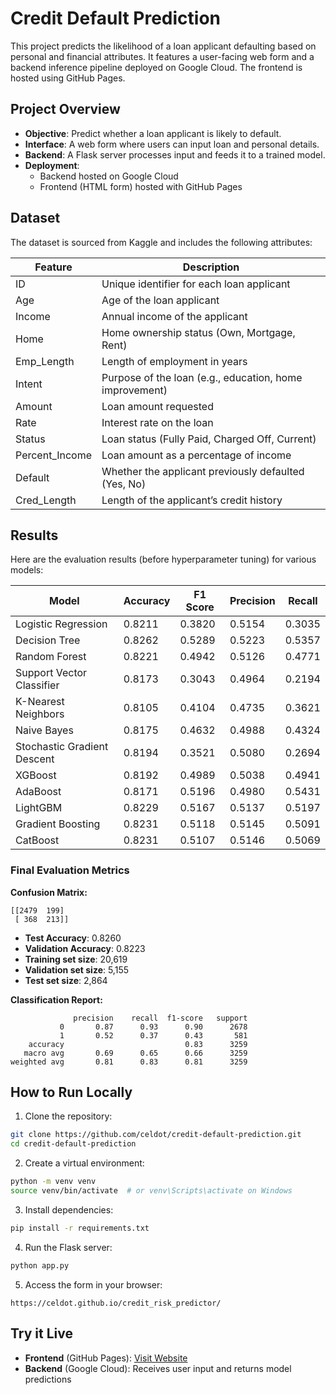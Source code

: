 # Credit Default Prediction

This project predicts the likelihood of a loan applicant defaulting based on personal and financial attributes. It features a user-facing web form and a backend inference pipeline deployed on Google Cloud. The frontend is hosted using GitHub Pages.

## Project Overview

- **Objective**: Predict whether a loan applicant is likely to default.
- **Interface**: A web form where users can input loan and personal details.
- **Backend**: A Flask server processes input and feeds it to a trained model.
- **Deployment**:
  - Backend hosted on Google Cloud
  - Frontend (HTML form) hosted with GitHub Pages

## Dataset

The dataset is sourced from Kaggle and includes the following attributes:

| Feature         | Description                                                  |
|-----------------|--------------------------------------------------------------|
| ID              | Unique identifier for each loan applicant                    |
| Age             | Age of the loan applicant                                    |
| Income          | Annual income of the applicant                               |
| Home            | Home ownership status (Own, Mortgage, Rent)                  |
| Emp_Length      | Length of employment in years                                |
| Intent          | Purpose of the loan (e.g., education, home improvement)      |
| Amount          | Loan amount requested                                        |
| Rate            | Interest rate on the loan                                    |
| Status          | Loan status (Fully Paid, Charged Off, Current)               |
| Percent_Income  | Loan amount as a percentage of income                        |
| Default         | Whether the applicant previously defaulted (Yes, No)         |
| Cred_Length     | Length of the applicant’s credit history                     |

## Results

Here are the evaluation results (before hyperparameter tuning) for various models:

| Model                     | Accuracy | F1 Score | Precision | Recall |
|---------------------------|----------|----------|-----------|--------|
| Logistic Regression       | 0.8211   | 0.3820   | 0.5154    | 0.3035 |
| Decision Tree             | 0.8262   | 0.5289   | 0.5223    | 0.5357 |
| Random Forest             | 0.8221   | 0.4942   | 0.5126    | 0.4771 |
| Support Vector Classifier | 0.8173   | 0.3043   | 0.4964    | 0.2194 |
| K-Nearest Neighbors       | 0.8105   | 0.4104   | 0.4735    | 0.3621 |
| Naive Bayes               | 0.8175   | 0.4632   | 0.4988    | 0.4324 |
| Stochastic Gradient Descent | 0.8194 | 0.3521   | 0.5080    | 0.2694 |
| XGBoost                   | 0.8192   | 0.4989   | 0.5038    | 0.4941 |
| AdaBoost                  | 0.8171   | 0.5196   | 0.4980    | 0.5431 |
| LightGBM                  | 0.8229   | 0.5167   | 0.5137    | 0.5197 |
| Gradient Boosting         | 0.8231   | 0.5118   | 0.5145    | 0.5091 |
| CatBoost                  | 0.8231   | 0.5107   | 0.5146    | 0.5069 |

### Final Evaluation Metrics

**Confusion Matrix:**

```
[[2479  199]
 [ 368  213]]
```

- **Test Accuracy**: 0.8260  
- **Validation Accuracy**: 0.8223  
- **Training set size**: 20,619  
- **Validation set size**: 5,155  
- **Test set size**: 2,864  

**Classification Report:**

```
              precision    recall  f1-score   support
           0       0.87      0.93      0.90      2678
           1       0.52      0.37      0.43       581
    accuracy                           0.83      3259
   macro avg       0.69      0.65      0.66      3259
weighted avg       0.81      0.83      0.81      3259
```

## How to Run Locally

1. Clone the repository:

```bash
git clone https://github.com/celdot/credit-default-prediction.git
cd credit-default-prediction
```

2. Create a virtual environment:

```bash
python -m venv venv
source venv/bin/activate  # or venv\Scripts\activate on Windows
```

3. Install dependencies:

```bash
pip install -r requirements.txt
```

4. Run the Flask server:

```bash
python app.py
```

5. Access the form in your browser:

```
https://celdot.github.io/credit_risk_predictor/
```

## Try it Live

- **Frontend** (GitHub Pages): [Visit Website](https://celdot.github.io/credit_risk_predictor/)
- **Backend** (Google Cloud): Receives user input and returns model predictions

